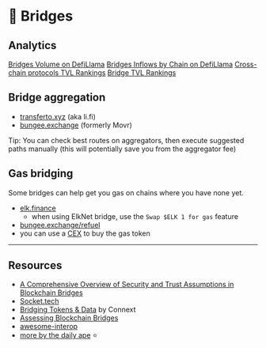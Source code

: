 # 🌉 Bridges
## Analytics
[Bridges Volume on DefiLlama](https://defillama.com/bridges)
[Bridges Inflows by Chain on DefiLlama](https://defillama.com/bridges/chains)
[Cross-chain protocols TVL Rankings](https://defillama.com/protocols/Cross%20Chain)
[Bridge TVL Rankings](https://defillama.com/protocols/Bridge)

## Bridge aggregation
- [transferto.xyz](https://transferto.xyz/) (aka li.fi)
- [bungee.exchange](https://bungee.exchange/) (formerly Movr)

Tip: You can check best routes on aggregators, then execute suggested paths manually (this will potentially save you from the aggregator fee)

## Gas bridging
Some bridges can help get you gas on chains where you have none yet.

- [elk.finance](https://elk.finance/)
	- when using ElkNet bridge, use the `Swap $ELK 1 for gas` feature
- [bungee.exchange/refuel](https://www.bungee.exchange/refuel)
- you can use a [CEX](CEX) to buy the gas token

---
## Resources
- [A Comprehensive Overview of Security and Trust Assumptions in Blockchain Bridges](https://maven11.substack.com/p/horatius-at-the-bridge)
- [Socket.tech](https://socket.tech/)
- [Bridging Tokens & Data](https://ethglobal.com/guides/bridging-tokens-and-data-adzmk) by Connext
- [Assessing Blockchain Bridges](https://www.decentralised.co/p/assessing-blockchain-bridges)
- [awesome-interop](https://github.com/nomad-xyz/awesome-interop)
- [more by the daily ape](https://thedailyape.notion.site/Cross-chain-efe7ea69d5f2479ab960690a962edd3a) ⭐